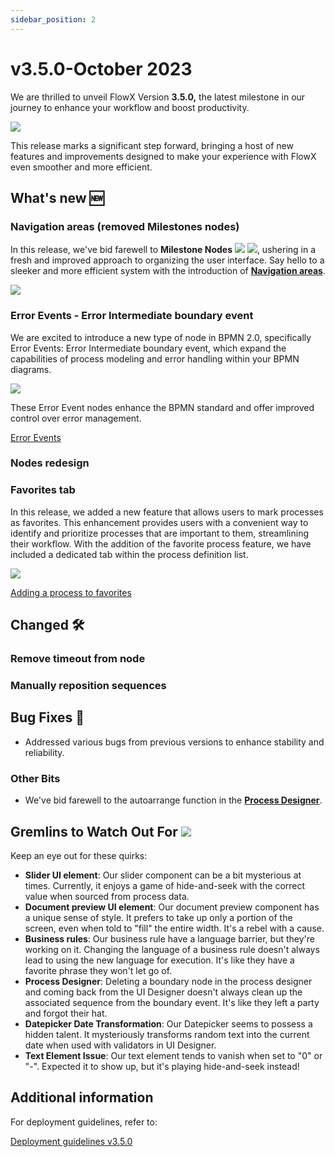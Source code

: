 ```yaml
---
sidebar_position: 2
---
```


# v3.5.0-October 2023

We are thrilled to unveil FlowX Version **3.5.0,** the latest milestone in our journey to enhance your workflow and boost productivity. 

<div class = "image-scaled">

![](https://s3.eu-west-1.amazonaws.com/docx.flowx.ai/3.5/83zx43.jpg#center)

</div>

This release marks a significant step forward, bringing a host of new features and improvements designed to make your experience with FlowX even smoother and more efficient. 

## **What's new** 🆕

### Navigation areas (removed Milestones nodes) 

In this release, we've bid farewell to **Milestone Nodes** ![](https://s3.eu-west-1.amazonaws.com/docx.flowx.ai/3.5/start-milestone.png) ![](https://s3.eu-west-1.amazonaws.com/docx.flowx.ai/3.5/end-milestone.png), ushering in a fresh and improved approach to organizing the user interface. Say hello to a sleeker and more efficient system with the introduction of [**Navigation areas**](../../docs/building-blocks/process/navigation-areas).

![](https://s3.eu-west-1.amazonaws.com/docx.flowx.ai/release34/navigation_areas.gif)



### Error Events - Error Intermediate boundary event

We are excited to introduce a new type of node in BPMN 2.0, specifically Error Events: Error Intermediate boundary event, which expand the capabilities of process modeling and error handling within your BPMN diagrams. 

![](https://s3.eu-west-1.amazonaws.com/docx.flowx.ai/3.5/error_event.png#center)

These Error Event nodes enhance the BPMN standard and offer improved control over error management.


[Error Events](../../docs/building-blocks/node/error-events)

### Nodes redesign

### Favorites tab

In this release, we added a new feature that allows users to mark processes as favorites. This enhancement provides users with a convenient way to identify and prioritize processes that are important to them, streamlining their workflow. With the addition of the favorite process feature, we have included a dedicated tab within the process definition list.

![](https://s3.eu-west-1.amazonaws.com/docx.flowx.ai/3.5/my_favorites.gif)
 

[Adding a process to favorites](../../docs/building-blocks/process/versioning#adding-a-process-to-favorites)

## **Changed** 🛠️

### Remove timeout from node

### Manually reposition sequences

## **Bug Fixes** 🔧


* Addressed various bugs from previous versions to enhance stability and reliability.


### Other Bits

* We've bid farewell to the autoarrange function in the [**Process Designer**](../../docs/terms/flowx-process-designer).

## **Gremlins to Watch Out For** ![](https://s3.eu-west-1.amazonaws.com/docx.flowx.ai/3.5/gremlin_final.png)

Keep an eye out for these quirks:

* **Slider UI element**: Our slider component can be a bit mysterious at times. Currently, it enjoys a game of hide-and-seek with the correct value when sourced from process data.
* **Document preview UI element**: Our document preview component has a unique sense of style. It prefers to take up only a portion of the screen, even when told to "fill" the entire width. It's a rebel with a cause.
* **Business rules**: Our business rule have a language barrier, but they're working on it. Changing the language of a business rule doesn't always lead to using the new language for execution. It's like they have a favorite phrase they won't let go of.
* **Process Designer**: Deleting a boundary node in the process designer and coming back from the UI Designer doesn't always clean up the associated sequence from the boundary event. It's like they left a party and forgot their hat.
* **Datepicker Date Transformation**: Our Datepicker seems to possess a hidden talent. It mysteriously transforms random text into the current date when used with validators in UI Designer.
* **Text Element Issue**: Our text element tends to vanish when set to "0" or "-". Expected it to show up, but it's playing hide-and-seek instead!


## **Additional information**

For deployment guidelines, refer to:
 
[Deployment guidelines v3.5.0](./deployment-guidelines-v3.5.0)


